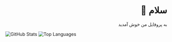 <div dir="rtl">
	<h1> سلام 👋</h1>
	<p>به پروفایل من خوش آمدید</p>				
</div>

![GitHub Stats](https://github-readme-stats.vercel.app/api?username=zoghal&show_icons=true&&line_height=40)
![Top Languages](https://github-readme-stats.vercel.app/api/top-langs/?username=zoghal&show_icons=true)
